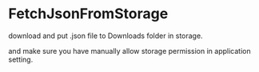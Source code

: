 # FetchJsonFromStorage

download and put .json file to Downloads folder in storage.

and make sure you have manually allow storage permission in application setting.

